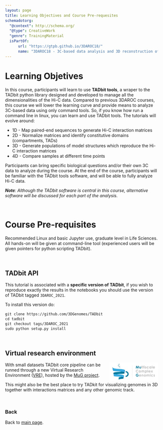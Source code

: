 ```yaml
---
layout: page
title: Learning Objectives and Course Pre-requesites
schemadotorg:
  "@context": http://schema.org/
  "@type": CreativeWork
  "genre": TrainingMaterial
  isPartOf:
      url: "https://gtpb.github.io/3DAROC18/"
      name: "3DAROC18 - 3C-based data analysis and 3D reconstruction of chromatin folding"
---
```


# Learning Objetives

In this course, participants will learn to use __TADbit tools__, a wraper to the TADbit python library designed and developed to manage all the dimensionalities of the Hi-C data. Compared to previous 3DAROC courses, this course we will lower the learning curve and provide means to analyze 3C-based data using only command tools. So, if you know how run a command line in linux, you can learn and use TADbit tools. The tutorials will evolve around:

 - 1D - Map paired-end sequences to generate Hi-C interaction matrices
 - 2D - Normalize matrices and identify constitutive domains (compartments, TADs)
 - 3D - Generate populations of model structures which reproduce the Hi-C interaction matrices
 - 4D - Compare samples at different time points

Participants can bring specific biological questions and/or their own 3C data to analyze during the course. At the end of the course, participants will be familiar with the TADbit tools software, and will be able to fully analyze Hi-C data.

*__Note__: Although the TADbit software is central in this course, alternative software will be discussed for each part of the analysis.*

<br/>

# Course Pre-requisites

Recommended Linux and basic Jupyter use, graduate level in Life Sciences.
All hands-on will be given at command-line tool (experienced users will be given pointers for python scripting TADbit).

<br/>

## TADbit API

This tutorial is associated with a __specific version of TADbit__, if you wish to reproduce exactly the results in the notebooks you should use the version of TADbit tagged `3DAROC_2021`.

To install this version do:

    git clone https://github.com/3DGenomes/TADbit
    cd tadbit
    git checkout tags/3DAROC_2021
    sudo python setup.py install

<br/>

## Virtual research environment

<img align="right" src="./images/MUG_logo.jpg" width="160">

With small datasets TADbit core pipeline can be runned through a new Virtual Research Environment ([VRE](https://vre.multiscalegenomics.eu/workspace/)), hosted by the [MuG project](https://www.multiscalegenomics.eu/).

This might also be the best place to try TADkit for visualizing genomes in 3D together with interactions matrices and any other genomic track.

<br/>

### Back

Back to [main page](../index.md).
